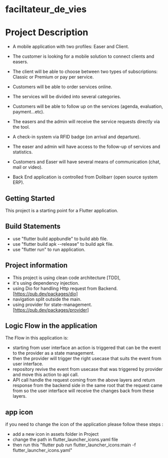 
# faciltateur_de_vies


# Project Description 

- A mobile application with two profiles: Easer and Client.

- The customer is looking for a mobile solution to connect clients and easers.

- The client will be able to choose between two types of subscriptions: Classic or Premium or pay per service.

- Customers will be able to order services online.

- The services will be divided into several categories.

- Customers will be able to follow up on the services (agenda, evaluation, payment...etc).

- The easers and the admin will receive the service requests directly via the tool.

- A check-in system via RFID badge (on arrival and departure).

- The easer and admin will have access to the follow-up of services and statistics.

- Customers and Easer will have several means of communication (chat, mail or video).

- Back End application is controlled from Dolibarr (open source system ERP).

## Getting Started

This project is a starting point for a Flutter application.

## Build Statements

- use "flutter build appbundle" to build abb file. 
- use "flutter build apk --release" to build apk file.
- use "flutter run" to run application.

## Project information

 - This project is using clean code architecture [TDD],
 - it's using dependency injection.
 - using Dio for handling Http request from Backend. [https://pub.dev/packages/dio]
 - navigation split outside the main.
 - using provider for state-management.[https://pub.dev/packages/provider]

## Logic Flow in the application

The Flow in this application is:

 - starting from user interface an action is triggered that can be the event to the provider as a state management.
 - then the provider will trigger the right usecase that suits the event from user interface.
 - repository revive the event from usecase that was triggered by provider and move this action to api call.
 - API call handle the request coming from the above layers and return response from the backend side in the same root 
   that the request came from so the user interface will receive the changes back from these layers.
 
 
## app icon

if you need to change the icon of the application please follow these steps  :
 - add a new icon in assets folder in Project  
 - change the path in flutter_launcher_icons.yaml file 
 - then run this "flutter pub run flutter_launcher_icons:main -f flutter_launcher_icons.yaml"